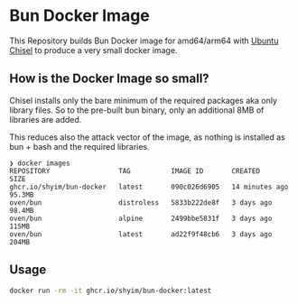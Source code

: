 # Bun Docker Image

This Repository builds Bun Docker image for amd64/arm64 with [Ubuntu Chisel](https://github.com/canonical/chisel) to produce a very small docker image.

## How is the Docker Image so small?

Chisel installs only the bare minimum of the required packages aka only library files. So to the pre-built bun binary, only an additional 8MB of libraries are added.

This reduces also the attack vector of the image, as nothing is installed as bun + bash and the required libraries.

```
❯ docker images
REPOSITORY                 TAG          IMAGE ID       CREATED          SIZE
ghcr.io/shyim/bun-docker   latest       090c026d6905   14 minutes ago   95.3MB
oven/bun                   distroless   5833b222de8f   3 days ago       98.4MB
oven/bun                   alpine       2499bbe5831f   3 days ago       115MB
oven/bun                   latest       ad22f9f48cb6   3 days ago       204MB
```

## Usage

```bash
docker run -rm -it ghcr.io/shyim/bun-docker:latest
```


